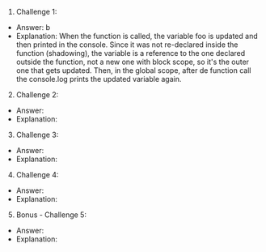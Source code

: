 1. Challenge 1:
  - Answer: b
  - Explanation: When the function is called, the variable foo is updated and then printed in the console. Since it was not re-declared inside the function (shadowing), the variable is a reference to the one declared outside the function, not a new one with block scope, so it's the outer one that gets updated. Then, in the global scope, after de function call the console.log prints the updated variable again.


2. Challenge 2:
  - Answer:
  - Explanation:


3. Challenge 3:
  - Answer:
  - Explanation:


4. Challenge 4:
  - Answer:
  - Explanation:


5. Bonus - Challenge 5:
  - Answer:
  - Explanation:
